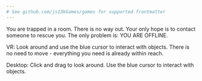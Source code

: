 ```yaml
---
# See github.com/js13kGames/games for supported frontmatter
---
```

You are trapped in a room. There is no way out. Your only hope is to contact someone to rescue you. The only problem is: YOU ARE OFFLINE.

VR: Look around and use the blue cursor to interact with objects. There is no need to move - everything you need is already within reach.

Desktop: Click and drag to look around. Use the blue cursor to interact with objects.